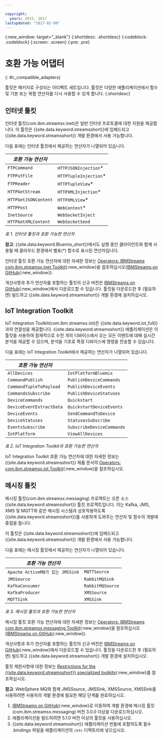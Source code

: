 ```yaml
---

copyright:
  years: 2015, 2017
lastupdated: "2017-02-09"
---
```


<!-- Attribute definitions --> 
{:new_window: target="_blank"}
{:shortdesc: .shortdesc}
{:codeblock: .codeblock}
{:screen: .screen}
{:pre: .pre}

# 호환 가능 어댑터
{: #c_compatible_adapters}


툴킷은 패키지로 구성되는 아티팩트 세트입니다. 툴킷은 다양한 애플리케이션에서 함수 및 기본 또는 복합 연산자를 다시 사용할 수 있게 합니다.
{:shortdesc}

## 인터넷 툴킷

인터넷 툴킷(com.ibm.streamsx.inet)은 일반 인터넷 프로토콜에 대한 지원을 제공합니다. 이 툴킷은 {{site.data.keyword.streamsshort}}에 임베드되고 {{site.data.keyword.streamsshort}} 개발 환경에서 사용 가능합니다.

다음 표에는 인터넷 툴킷에서 제공하는 연산자가 나열되어 있습니다.


| ***호환 가능 연산자*** | 							           |
| ---------------------------| ----------------------- |
| `FTPCommand` 	   		 	     |	`HTTPJSONInjection`*   | 	 	 	
|  `FTPPutFile`				       |	`HTTPTupleInjection`*	 |
| `FTPReader`    	 		       | 	`HTTPTupleView`*		   |
| `HTTPGetStream`			       | 	`HTTPXMLInjection`*		 |
| `HTTPGetJSONContent`	 	   |  `HTTPXMLView`*			 	 |
| `HTTPPost`				         |  `WebContext`*				   |
| `InetSource`				       |  `WebSocketInject`			 |
| `HTTPGetXMLContent`		     |  `WebSocketSend`			 	 |

*표 1. 인터넷 툴킷과 호환 가능한 연산자*

**참고**: {{site.data.keyword.Bluemix_short}}에서도 실행 중인 클라이언트와 함께 사용될 때 클라우드 환경에서 별표(*) 함수로 표시된 연산자입니다.

인터넷 툴킷 호환 가능 연산자에 대한 자세한 정보는 [Operators: IBMStreams com.ibm.streamsx.inet Toolkit](http://ibmstreams.github.io/streamsx.inet/com.ibm.streamsx.inet/doc/spldoc/html/toolkits/ix$Operator.html){:new_window}을 참조하십시오([IBMStreams on GitHub](https://github.com/IBMStreams){:new_window}).

개선사항과 추가 연산자를 포함하는 툴킷의 신규 버전은 [IBMStreams on GitHub](https://github.com/IBMStreams){:new_window}에서 다운로드할 수 있습니다. 툴킷을 다운로드한 후 (필요하면) 빌드하고 {{site.data.keyword.streamsshort}} 개발 환경에 설치하십시오. 

## IoT Integration Toolkit

IoT Integration Toolkit(com.ibm.streamsx.iot)은 {{site.data.keyword.iot_full}}과의 연결성을 제공합니다. {{site.data.keyword.streamsshort}} 애플리케이션은 이 툴킷을 사용하여 잠재적으로 수천 개의 디바이스에서 오는 모든 이벤트에 대해 실시간 분석을 제공할 수 있으며, 분석을 기초로 특정 디바이스에 명령을 전송할 수 있습니다. 

다음 표에는 IoT Integration Toolkit에서 제공하는 연산자가 나열되어 있습니다.


| ***호환 가능 연산자*** | 							               |
| ---------------------------| --------------------------- |
| `AllDevices` 	   			     |	`IotPlatformBluemix`  		 | 	 	 	
| `CommandPublish`		 	     |	`PublishDeviceCommands`		 |
| `CommandTupleToPayload`	   | 	`PublishDeviceEvents`	 	   |
| `CommandsSubscribe`	 	     | 	`PublishDeviceStatuses`		 |
| `DeviceCommands`	 	 	     |  `Quickstart`				       |
| `DeviceEventExtractData`	 |  `QuickstartDeviceEvents`	 |
| `DeviceEvents`			       |  `SendCommandToDevice`		   |
| `DeviceStatuses`		 	     |  `StatusesSubscribe`			   |
| `EventsSubscribe`			     |  `SubscribeDeviceCommands`	 |
| `IotPlatform`				       |  `ViewAllDevices`			     |

*표 2. IoT Integration Toolkit과 호환 가능한 연산자*

IoT Integration Toolkit 호환 가능 연산자에 대한 자세한 정보는 {{site.data.keyword.streamsshort}} 제품 문서의 [Operators: com.ibm.streamsx.iot Toolkit](http://www.ibm.com/support/knowledgecenter/SSCRJU_4.2.0/com.ibm.streams.toolkits.doc/spldoc/dita/tk$com.ibm.streamsx.iot/ix$Operator.html?lang=en){:new_window}을 참조하십시오. 

## 메시징 툴킷

메시징 툴킷(com.ibm.streamsx.messaging) 프로젝트는 오픈 소스 {{site.data.keyword.streamsshort}} 툴킷 프로젝트입니다. 이는 Kafka, JMS, XMS 및 MQTT와 같은 메시징 시스템과 상호작용하도록 {{site.data.keyword.streamsshort}}를 사용하게 도와주는 연산자 및 함수의 개발에 중점을 둡니다.  

이 툴킷은 {{site.data.keyword.streamsshort}}에 임베드되고 {{site.data.keyword.streamsshort}} 개발 환경에서 사용 가능합니다.

다음 표에는 메시징 툴킷에서 제공하는 연산자가 나열되어 있습니다.


| ***호환 가능 연산자*** 		    | 						       |
| ---------------------------------	| ------------------ |
| `Apache ActiveMQ가 있는 JMSSink`   	|	`MQTTSource`  	   | 	 	 	
| `JMSSource`		 	 			            |	`RabbitMQSink`		 |
| `KafkaConsumer`	 				          | `RabbitMQSource`	 |
| `KafkaProducer`	 	 			          | `XMSSource`	       |
| `MQTTSink`	 	 	 			            |  `XMSSink`				 |

*표 3. 메시징 툴킷과 호환 가능한 연산자*

메시징 툴킷 호환 가능 연산자에 대한 자세한 정보는 [Operators: IBMStreams com.ibm.streamsx.messaging Toolkit](http://ibmstreams.github.io/streamsx.messaging/com.ibm.streamsx.messaging/doc/spldoc/html/toolkits/ix$Operator.html){:new_window}을 참조하십시오([IBMStreams on GitHub](https://github.com/IBMStreams){:new_window}).

개선사항과 추가 연산자를 포함하는 툴킷의 신규 버전은 [IBMStreams on GitHub](https://github.com/IBMStreams){:new_window}에서 다운로드할 수 있습니다. 툴킷을 다운로드한 후 (필요하면) 빌드하고 {{site.data.keyword.streamsshort}} 개발 환경에 설치하십시오. 

툴킷 제한사항에 대한 정보는 [Restrictions for the {{site.data.keyword.streamsshort}} specialized toolkits](http://www.ibm.com/support/knowledgecenter/SSCRJU_4.2.0/com.ibm.streams.install.doc/doc/ibminfospherestreams-install-toolkit-restrictions.html){:new_window}를 참조하십시오.

**참고**: WebSphere MQ와 함께 JMSSource, JMSSink, XMSSource, XMSSink를 사용하려면 사용자의 개발 환경에 필요한 해당 단계를 완료하십시오. 

1. [IBMStreams on GitHub](https://github.com/IBMStreams){:new_window}로 이동하여 개발 환경에 메시징 툴킷(com.ibm.streamsx.messaging) 버전 3.0.0 이상을 다운로드하십시오.
2. 애플리케이션을 빌드하려면 5.1.0 버전 이상의 툴킷을 사용하십시오. 
3. {{site.data.keyword.streamsshort}} 애플리케이션 번들에 포함하도록 필수 .bindings 파일을 애플리케이션의 `/etc` 디렉토리에 넣으십시오.
